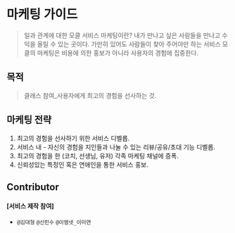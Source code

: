 # 마케팅 가이드
> 일과 관계에 대한 모클 서비스 마케팅이란?
> 내가 만나고 싶은 사람들을 만나고 수익을 올릴 수 있는 곳이다. 
> 가만히 있어도 사람들이 찾아 주어야만 하는 서비스 
> 모클의 마케팅은 비용에 의한 홍보가 아니라 사용자의 경험에 집중한다.

## 목적

> 클래스 참여_사용자에게 최고의 경험을 선사하는 것. 


## 마케팅 전략

1. 최고의 경험을 선사하기 위한 서비스 디벨롭. 
2. 서비스 내 - 자신의 경험을 지인들과 나눌 수 있는 리뷰/공유/초대 기능 디벨롭.
3. 최고의 경험을 한 (코치, 선생님, 유저) 각족 마케팅 채널에 증폭. 
4. 신뢰성있는 특정인 혹은 연애인을 통한 서비스 홍보. 


##  Contributor 

#### [서비스 제작 참여]

-  `@김대형` `@신민수` `@이엠넷_이미연`





